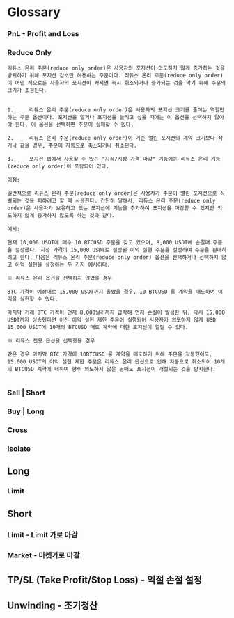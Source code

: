 # Glossary
### PnL - Profit and Loss
### Reduce Only
```
리듀스 온리 주문(reduce only order)은 사용자의 포지션이 의도하지 않게 증가하는 것을 방지하기 위해 포지션 감소만 허용하는 주문이다. 리듀스 온리 주문(reduce only order)이 어떤 식으로든 사용자의 포지션이 커지면 즉시 취소되거나 증가되는 것을 막기 위해 주문의 크기가 조정된다.


1.     리듀스 온리 주문(reduce only order)은 사용자의 포지션 크기를 줄이는 역할만 하는 주문 옵션이다. 포지션을 열거나 포지션을 늘리고 싶을 때에는 이 옵션을 선택하지 않아야 한다. 이 옵션을 선택하면 주문이 실패할 수 있다.

2.     리듀스 온리 주문(reduce only order)이 기존 열린 포지션의 계약 크기보다 작거나 같을 경우, 주문이 자동으로 축소되거나 취소된다.

3.     포지션 탭에서 사용할 수 있는 "지정/시장 가격 마감" 기능에는 리듀스 온리 기능(reduce only order)이 포함되어 있다.

이점: 

일반적으로 리듀스 온리 주문(reduce only order)은 사용자가 주문이 열린 포지션으로 식별되는 것을 피하려고 할 때 사용한다. 간단히 말해서, 리듀스 온리 주문(reduce only order)은 사용자가 보유하고 있는 포지션에 기능을 추가하여 포지션을 마감할 수 있지만 의도하지 않게 증가하지 않도록 하는 것과 같다.  

예시:

현재 10,000 USDT에 매수 10 BTCUSD 주문을 갖고 있으며, 8,000 USDT에 손절매 주문을 설정했다. 지정 가격이 15,000 USDT로 설정된 이익 실현 주문을 설정하여 주문을 판매하려고 한다. 다음은 리듀스 온리 주문(reduce only order) 옵션을 선택하거나 선택하지 않고 이익 실현을 설정하는 두 가지 예시이다. 

※ 리듀스 온리 옵션을 선택하지 않았을 경우

BTC 가격이 예상대로 15,000 USDT까지 올랐을 경우, 10 BTCUSD 롱 계약을 매도하여 이익을 실현할 수 있다.  

마지막 거래 BTC 가격이 먼저 8,000달러까지 급락해 먼저 손실이 발생한 뒤, 다시 15,000 USDT까지 상승했다면 이전 이익 실현 제한 주문이 실행되어 사용자가 의도하지 않게 USD 15,000 USDT에 10개의 BTCUSD 매도 계약에 대한 포지션이 열릴 수 있다. 

※ 리듀스 전용 옵션을 선택했을 경우

같은 경우 마지막 BTC 가격이 10BTCUSD 롱 계약을 매도하기 위해 주문을 작동했어도, 15,000 USDT의 이익 실현 제한 주문은 리듀스 온리 옵션으로 인해 자동으로 취소되어 10개의 BTCUSD 계약에 대하여 향후 의도하지 않은 공매도 포지션이 개설되는 것을 방지한다. 


```

### Sell | Short
### Buy | Long
### Cross
### Isolate

## Long
### Limit

## Short
### Limit - Limit 가로 마감
### Market - 마켓가로 마감

## TP/SL (Take Profit/Stop Loss) - 익절 손절 설정

## Unwinding - 조기청산